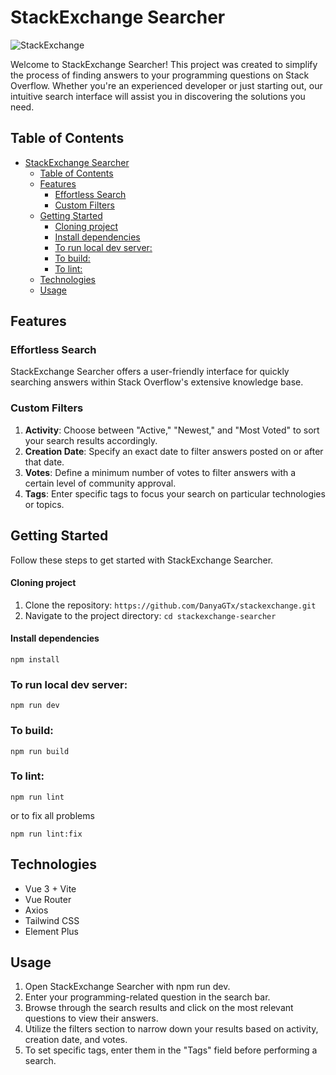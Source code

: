 # StackExchange Searcher

![StackExchange](https://i.imgur.com/xy1A1hh.png)

Welcome to StackExchange Searcher! This project was created to simplify the process of finding answers to your programming questions on Stack Overflow. Whether you're an experienced developer or just starting out, our intuitive search interface will assist you in discovering the solutions you need.

## Table of Contents
- [StackExchange Searcher](#stackexchange-searcher)
  - [Table of Contents](#table-of-contents)
  - [Features](#features)
    - [Effortless Search](#effortless-search)
    - [Custom Filters](#custom-filters)
  - [Getting Started](#getting-started)
      - [Cloning project](#cloning-project)
      - [Install dependencies](#install-dependencies)
    - [To run local dev server:](#to-run-local-dev-server)
    - [To build:](#to-build)
    - [To lint:](#to-lint)
  - [Technologies](#technologies)
  - [Usage](#usage)

## Features

### Effortless Search
StackExchange Searcher offers a user-friendly interface for quickly searching answers within Stack Overflow's extensive knowledge base. 

### Custom Filters
1. **Activity**: Choose between "Active," "Newest," and "Most Voted" to sort your search results accordingly.
2. **Creation Date**: Specify an exact date to filter answers posted on or after that date.
3. **Votes**: Define a minimum number of votes to filter answers with a certain level of community approval.
4. **Tags**: Enter specific tags to focus your search on particular technologies or topics.

## Getting Started
Follow these steps to get started with StackExchange Searcher.

#### Cloning project
1. Clone the repository: `https://github.com/DanyaGTx/stackexchange.git`
2. Navigate to the project directory: `cd stackexchange-searcher`

#### Install dependencies

```
npm install
```

### To run local dev server:

```
npm run dev
```

### To build:

```
npm run build
```

### To lint:

```
npm run lint
```

or to fix all problems

```
npm run lint:fix
```

## Technologies
- Vue 3 + Vite
- Vue Router
- Axios
- Tailwind CSS
- Element Plus

## Usage
1. Open StackExchange Searcher with npm run dev.
2. Enter your programming-related question in the search bar.
3. Browse through the search results and click on the most relevant questions to view their answers.
4. Utilize the filters section to narrow down your results based on activity, creation date, and votes.
5. To set specific tags, enter them in the "Tags" field before performing a search.

